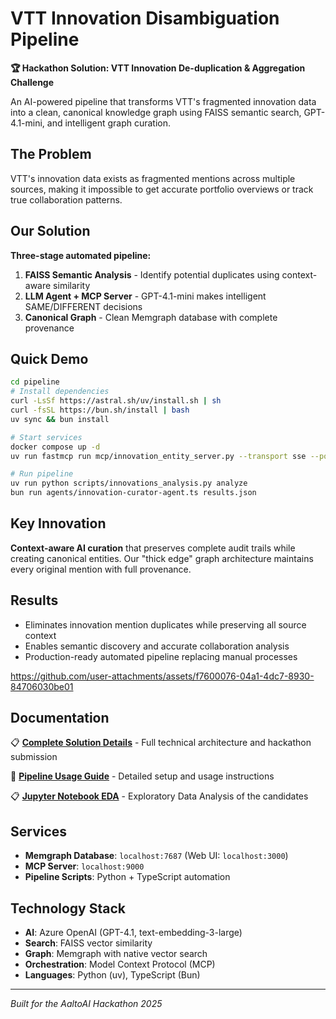 # VTT Innovation Disambiguation Pipeline

**🏆 Hackathon Solution: VTT Innovation De-duplication & Aggregation Challenge**

An AI-powered pipeline that transforms VTT's fragmented innovation data into a clean, canonical knowledge graph using FAISS semantic search, GPT-4.1-mini, and intelligent graph curation.

## The Problem

VTT's innovation data exists as fragmented mentions across multiple sources, making it impossible to get accurate portfolio overviews or track true collaboration patterns.

## Our Solution

**Three-stage automated pipeline:**

1. **FAISS Semantic Analysis** - Identify potential duplicates using context-aware similarity
2. **LLM Agent + MCP Server** - GPT-4.1-mini makes intelligent SAME/DIFFERENT decisions
3. **Canonical Graph** - Clean Memgraph database with complete provenance

## Quick Demo

```bash
cd pipeline
# Install dependencies
curl -LsSf https://astral.sh/uv/install.sh | sh
curl -fsSL https://bun.sh/install | bash
uv sync && bun install

# Start services
docker compose up -d
uv run fastmcp run mcp/innovation_entity_server.py --transport sse --port 9000

# Run pipeline
uv run python scripts/innovations_analysis.py analyze
bun run agents/innovation-curator-agent.ts results.json
```

## Key Innovation

**Context-aware AI curation** that preserves complete audit trails while creating canonical entities. Our "thick edge" graph architecture maintains every original mention with full provenance.

## Results

- Eliminates innovation mention duplicates while preserving all source context
- Enables semantic discovery and accurate collaboration analysis
- Production-ready automated pipeline replacing manual processes

https://github.com/user-attachments/assets/f7600076-04a1-4dc7-8930-84706030be01


## Documentation

📋 **[Complete Solution Details](docs/SOLUTION.md)** - Full technical architecture and hackathon submission

🚀 **[Pipeline Usage Guide](pipeline/README.md)** - Detailed setup and usage instructions

📋 **[Jupyter Notebook EDA](notebooks/candidates_eda.ipynb)** - Exploratory Data Analysis of the candidates

## Services

- **Memgraph Database**: `localhost:7687` (Web UI: `localhost:3000`)
- **MCP Server**: `localhost:9000`
- **Pipeline Scripts**: Python + TypeScript automation

## Technology Stack

- **AI**: Azure OpenAI (GPT-4.1, text-embedding-3-large)
- **Search**: FAISS vector similarity
- **Graph**: Memgraph with native vector search
- **Orchestration**: Model Context Protocol (MCP)
- **Languages**: Python (uv), TypeScript (Bun)

---

_Built for the AaltoAI Hackathon 2025_
